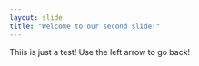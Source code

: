 ```yaml
---
layout: slide
title: "Welcome to our second slide!"
---
```

Thiis is just a test!
Use the left arrow to go back!
